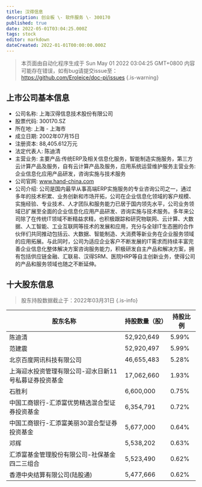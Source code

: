 ```yaml
---
title: 汉得信息
description: 创业板 \- 软件服务 \- 300170
published: true
date: 2022-05-01T03:04:25.000Z
tags: stock
editor: markdown
dateCreated: 2022-01-01T00:00:00.000Z
---
```


> 本页面由自动化程序生成于 Sun May 01 2022 03:04:25 GMT+0800
> 内容可能存在错误，如有bug请提交issue至：https://github.com/Eroleice/doc-pi/issues
{.is-warning}

## 上市公司基本信息
- 公司名称: 上海汉得信息技术股份有限公司
- 股票代码: 300170.SZ
- 所在地: 上海 - 上海市
- 成立日期: 2002年07月15日
- 注册资本: 88,405.612万元
- 法定代表人: 陈迪清
- 主营业务: 主要产品:传统ERP及相关信息化服务，智能制造实施服务，第三方云计算产品及服务，自有云计算产品及服务，应用系统运营维护服务主营业务:企业信息化应用产品研发，咨询实施与技术服务
- 公司官网: www.hand-china.com
- 公司介绍: 公司是国内最早从事高端ERP实施服务的专业咨询公司之一，通过多年的技术积累、业务创新和市场开拓，公司在企业信息化领域的客户规模、实施经验、专业技术、人才团队和服务能力已居于国内领先水平，公司业务领域已扩展至全面的企业信息化应用产品研发、咨询实施与技术服务。多年来公司除了在传统IT领域不断精益求精，也积极跟踪和研究物联网、云计算、大数据、人工智能、工业互联网等技术的发展和应用，充分与全球IT生态圈的合作伙伴们共同推动包括云、大数据、智能制造、大消费等新业务在企业服务领域的应用拓展。与此同时，公司为适应企业客户不断发展的IT需求而持续丰富完善企业信息化整体解决方案咨询服务能力，积极研发自主产品和解决方案，拥有包括供应链金融、汇联易、汉得SRM、医院HRP等自主创新业务，使得公司的产品和服务领域也随之不断延伸。


## 十大股东信息
> 股东持股数据截止于：2022年03月31日
{.is-info}

| 股东名称 | 持股数量（股） | 持股比例 |
| --- | --- | --- |
| 陈迪清 | 52,920,649 | 5.99% |
| 范建震 | 52,920,497 | 5.99% |
| 北京百度网讯科技有限公司 | 46,655,483 | 5.28% |
| 上海迎水投资管理有限公司-迎水日新11号私募证券投资基金 | 17,062,660 | 1.93% |
| 石胜利 | 6,600,000 | 0.75% |
| 中国工商银行-汇添富优势精选混合型证券投资基金 | 6,354,791 | 0.72% |
| 中国工商银行-汇添富美丽30混合型证券投资基金 | 5,677,000 | 0.64% |
| 邓辉 | 5,538,202 | 0.63% |
| 汇添富基金管理股份有限公司-社保基金四二三组合 | 5,523,490 | 0.62% |
| 香港中央结算有限公司(陆股通) | 5,477,666 | 0.62% |




